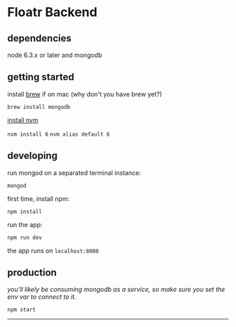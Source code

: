 # Floatr Backend

## dependencies

node 6.3.x or later and mongodb

## getting started

install [brew](http://brew.sh) if on mac (why don't you have brew yet?)

`brew install mongodb`

[install nvm](https://github.com/creationix/nvm#install-script)

`nvm install 6`
`nvm alias default 6`

## developing

run mongod on a separated terminal instance:

`mongod`

first time, install npm:

`npm install`

run the app:

`npm run dev`

the app runs on `localhost:8080`

## production

_you'll likely be consuming mongodb as a service, so make sure you set the env var to connect to it._

`npm start`





--------------------------------------------------------------------------------
